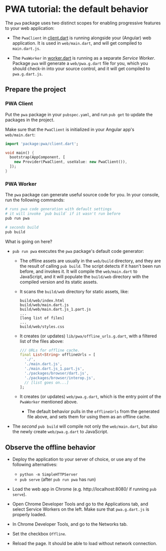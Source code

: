 # PWA tutorial: the default behavior

The `pwa` package uses two distinct scopes for enabling progressive features
to your web application:

- The `PwaClient` in [client.dart](https://github.com/isoos/pwa/blob/master/lib/client.dart)
  is running alongside your (Angular) web application. It is used in `web/main.dart`,
  and will get compiled to `main.dart.js`.

- The `PwaWorker` in [worker.dart](https://github.com/isoos/pwa/blob/master/lib/worker.dart)
  is running as a separate *Service Worker*. Package `pwa` will generate a `web/pwa.g.dart`
  file for you, which you should check-in into your source control, and it will get
  compiled to `pwa.g.dart.js`.

## Prepare the project

### PWA Client

Put the `pwa` package in your `pubspec.yaml`, and run `pub get` to update
the packages in the project.

Make sure that the `PwaClient` is initialized in your Angular app's `web/main.dart`:

````dart
import 'package:pwa/client.dart';

void main() {
  bootstrap(AppComponent, [
    new Provider(PwaClient, useValue: new PwaClient()),
  ]);
}
````

### PWA Worker

The `pwa` package can generate useful source code for you. In your console,
run the following commands:

```bash
# runs pwa code generation with default settings
# it will invoke `pub build` if it wasn't run before
pub run pwa

# seconds build
pub build
```

What is going on here?

- `pub run pwa` executes the `pwa` package's default code generator:

  - The offline assets are usually in the `web/build` directory, and they
    are the result of calling `pub build`. The script detects if it hasn't
    been run before, and invokes it. It will compile the `web/main.dart` to
    JavaScript, and it will populate the `build/web` directory with the
    compiled version and its static assets.

  - It scans the `build/web` directory for static assets, like:
    ````
    build/web/index.html
    build/web/main.dart.js
    build/web/main.dart.js_1.part.js
    ...
    [long list of files]
    ...
    build/web/styles.css
    ````
    
  - It creates (or updates) `lib/pwa/offline_urls.g.dart`, with a filtered list
    of the files above:
    
    ````dart
    /// URLs for offline cache.
    final List<String> offlineUrls = [
      './',
      './main.dart.js',
      './main.dart.js_1.part.js',
      './packages/browser/dart.js',
      './packages/browser/interop.js',
      // [list goes on...]
    ];
    ````
  
  - It creates (or updates) `web/pwa.g.dart`, which is the entry point of the
    `PwaWorker` mentioned above.
    
    - The default behavior pulls in the `offlineUrls` from the generated file
      above, and sets them for using them as an offline cache.

- The *second* `pub build` will compile not only the `web/main.dart`, but also
  the newly create `web/pwa.g.dart` to JavaScript.

## Observe the offline behavior

- Deploy the application to your server of choice, or use any of the following
  alternatives:
  - `python -m SimpleHTTPServer`
  - `pub serve` (after `pub run pwa` has run)

- Load the web app in Chrome (e.g. http://localhost:8080/ if running `pub serve`).

- Open Chrome Developer Tools and go to the Applications tab, and select
  Service Workers on the left. Make sure that `pwa.g.dart.js` is properly
  loaded.

- In Chrome Developer Tools, and go to the Networks tab.

- Set the checkbox `Offline`.

- Reload the page. It should be able to load without network connection.
